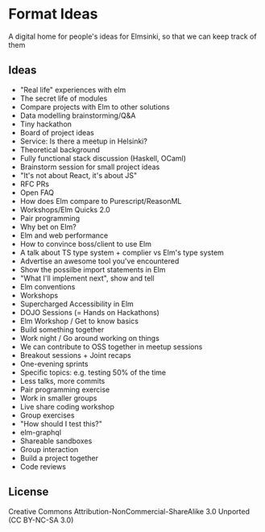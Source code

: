 # Format Ideas

A digital home for people's ideas for Elmsinki, so that we can keep track of them

## Ideas

- "Real life" experiences with elm
- The secret life of modules
- Compare projects with Elm to other solutions
- Data modelling brainstorming/Q&A
- Tiny hackathon
- Board of project ideas
- Service: Is there a meetup in Helsinki?
- Theoretical background
- Fully functional stack discussion (Haskell, OCaml)
- Brainstorm session for small project ideas
- "It's not about React, it's about JS"
- RFC PRs
- Open FAQ
- How does Elm compare to Purescript/ReasonML
- Workshops/Elm Quicks 2.0
- Pair programming
- Why bet on Elm?
- Elm and web performance
- How to convince boss/client to use Elm
- A talk about TS type system + complier vs Elm's type system
- Advertise an awesome tool you've encountered
- Show the possilbe import statements in Elm
- "What I'll implement next", show and tell
- Elm conventions
- Workshops
- Supercharged Accessibility in Elm
- DOJO Sessions (= Hands on Hackathons)
- Elm Workshop / Get to know basics
- Build something together
- Work night / Go around working on things
- We can contribute to OSS together in meetup sessions
- Breakout sessions + Joint recaps
- One-evening sprints
- Specific topics: e.g. testing 50% of the time
- Less talks, more commits
- Pair programming exercise
- Work in smaller groups
- Live share coding workshop
- Group exercises
- "How should I test this?"
- elm-graphql
- Shareable sandboxes
- Group interaction
- Build a project together
- Code reviews


## License

Creative Commons Attribution-NonCommercial-ShareAlike 3.0 Unported (CC BY-NC-SA 3.0)
